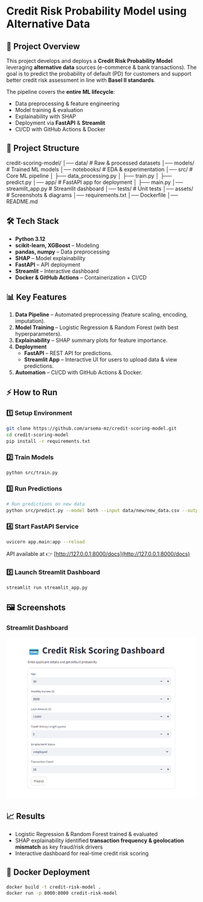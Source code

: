 # Credit Risk Probability Model using Alternative Data

## 📌 Project Overview
This project develops and deploys a **Credit Risk Probability Model** leveraging **alternative data** sources (e-commerce & bank transactions). The goal is to predict the probability of default (PD) for customers and support better credit risk assessment in line with **Basel II standards**.

The pipeline covers the **entire ML lifecycle**:
- Data preprocessing & feature engineering
- Model training & evaluation
- Explainability with SHAP
- Deployment via **FastAPI** & **Streamlit**
- CI/CD with GitHub Actions & Docker


## 🚀 Project Structure

credit-scoring-model/
│── data/                   # Raw & processed datasets
│── models/                 # Trained ML models
│── notebooks/              # EDA & experimentation
│── src/                    # Core ML pipeline
│   ├── data\_processing.py
│   ├── train.py
│   ├── predict.py
│── app/                    # FastAPI app for deployment
│   ├── main.py
│── streamlit\_app.py         # Streamlit dashboard
│── tests/                   # Unit tests
│── assets/                  # Screenshots & diagrams
│── requirements.txt
│── Dockerfile
│── README.md



## 🛠️ Tech Stack
- **Python 3.12**
- **scikit-learn, XGBoost** – Modeling
- **pandas, numpy** – Data preprocessing
- **SHAP** – Model explainability
- **FastAPI** – API deployment
- **Streamlit** – Interactive dashboard
- **Docker & GitHub Actions** – Containerization + CI/CD


## 📊 Key Features
1. **Data Pipeline** – Automated preprocessing (feature scaling, encoding, imputation).
2. **Model Training** – Logistic Regression & Random Forest (with best hyperparameters).
3. **Explainability** – SHAP summary plots for feature importance.
4. **Deployment**  
   - **FastAPI** – REST API for predictions.  
   - **Streamlit App** – Interactive UI for users to upload data & view predictions.  
5. **Automation** – CI/CD with GitHub Actions & Docker.


## ⚡ How to Run

### 1️⃣ Setup Environment
```bash
git clone https://github.com/arsema-mz/credit-scoring-model.git
cd credit-scoring-model
pip install -r requirements.txt
````

### 2️⃣ Train Models

```bash
python src/train.py
```

### 3️⃣ Run Predictions

```bash
# Run predictions on new data
python src/predict.py --model both --input data/new/new_data.csv --output data/predictions/predicted.csv
```

### 4️⃣ Start FastAPI Service

```bash
uvicorn app.main:app --reload
```

API available at 👉 [http://127.0.0.1:8000/docs](http://127.0.0.1:8000/docs)

### 5️⃣ Launch Streamlit Dashboard

```bash
streamlit run streamlit_app.py
```


## 🖼️ Screenshots

### Streamlit Dashboard

![Streamlit App](assets/Screenshot%202025-08-20%20101118.png)



## 📈 Results

* Logistic Regression & Random Forest trained & evaluated
* SHAP explainability identified **transaction frequency & geolocation mismatch** as key fraud/risk drivers
* Interactive dashboard for real-time credit risk scoring


## 🐳 Docker Deployment

```bash
docker build -t credit-risk-model .
docker run -p 8000:8000 credit-risk-model
```
